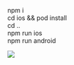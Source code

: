 npm i<br>
cd ios && pod install<br>
cd ..<br>
npm run ios<br>
npm run android<br>

<img src="https://i.ibb.co/D9PsqHH/video.gif" />
